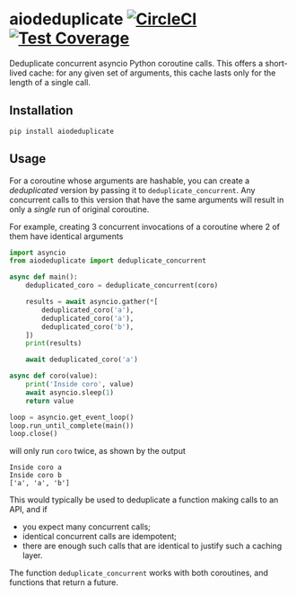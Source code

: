 # aiodeduplicate [![CircleCI](https://circleci.com/gh/michalc/aiodeduplicate.svg?style=svg)](https://circleci.com/gh/michalc/aiodeduplicate) [![Test Coverage](https://api.codeclimate.com/v1/badges/5e70552f9dd435a18326/test_coverage)](https://codeclimate.com/github/michalc/aiodeduplicate/test_coverage)

Deduplicate concurrent asyncio Python coroutine calls. This offers a short-lived cache: for any given set of arguments, this cache lasts only for the length of a single call.


## Installation

```base
pip install aiodeduplicate
```

## Usage

For a coroutine whose arguments are hashable, you can create a _deduplicated_ version by passing it to `deduplicate_concurrent`. Any concurrent calls to this version that have the same arguments will result in only a _single_ run of original coroutine. 

For example, creating 3 concurrent invocations of a coroutine where 2 of them have identical arguments

```python
import asyncio
from aiodeduplicate import deduplicate_concurrent

async def main():
    deduplicated_coro = deduplicate_concurrent(coro)

    results = await asyncio.gather(*[
        deduplicated_coro('a'),
        deduplicated_coro('a'),
        deduplicated_coro('b'),
    ])
    print(results)

    await deduplicated_coro('a')

async def coro(value):
    print('Inside coro', value)
    await asyncio.sleep(1)
    return value

loop = asyncio.get_event_loop()
loop.run_until_complete(main())
loop.close()
```

will only run `coro` twice, as shown by the output

```
Inside coro a
Inside coro b
['a', 'a', 'b']
```

This would typically be used to deduplicate a function making calls to an API, and if

- you expect many concurrent calls;
- identical concurrent calls are idempotent;
- there are enough such calls that are identical to justify such a caching layer.

The function `deduplicate_concurrent` works with both coroutines, and functions that return a future.
